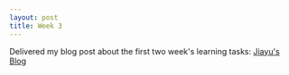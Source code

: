 ```yaml
---
layout: post
title: Week 3
---
```


Delivered my blog post about the first two week's learning tasks:
[Jiayu's Blog](https://docs.google.com/document/d/1HL8EGqQeaO4lpn1cmrAZbx11gocllXPmTj9yJBimKXY/edit?usp=sharing)
